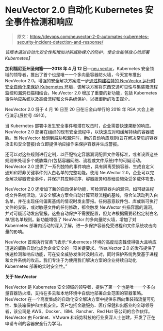 # NeuVector 2.0 自动化 Kubernetes 安全事件检测和响应

> 原文：<https://devops.com/neuvector-2-0-automates-kubernetes-security-incident-detection-and-response/>

*该版本通过自动化安全性和增加对新威胁媒介的防护，使企业能够放心地部署 Kubernetes】*

**加利福尼亚州圣何塞——2018 年 4 月 12 日—**[neu vector](https://neuvector.com/)，Kubernetes 安全领域的领导者，推出了首个也是唯一一个多向量容器防火墙，今天宣布推出 NeuVector 2.0。增强的安全解决方案进一步[通过构建独特的 NeuVector 运行时安全自动化来保护 Kubernetes 环境](https://neuvector.com/kubernetes-security-solutions/)，该解决方案将东西交通可见性与集装箱流程监控和漏洞扫描相结合。NeuVector 2.0 增加了重要的新功能，包括 Kubernetes 事件响应系统以及高级流程和文件系统保护，以抵御新的攻击媒介。

NeuVector 2.0 将于 4 月 16 日至 20 日在旧金山举行的 2018 年 RSA 大会上进行演示(展位号 4910)。

当 Kubernetes 部署中发生安全事件和潜在攻击时，企业需要快速果断的响应。NeuVector 2.0 部署在组织的现有安全流程中，以快速应对和缓解持续的容器威胁。当 NeuVector 检测到威胁和漏洞时，新的自动响应规则(旨在解决常见的容器攻击和安全警报)会立即提供响应操作来保护容器并生成警报。

还可以对这些规则进行定制，以匹配特定容器漏洞配置文件等标准，或者设置这些规则来处理多个威胁媒介(包括容器网络、流程或文件系统)中的可疑活动。NeuVector 2.0 提供了一系列独特的事件响应，具有隔离受损容器、生成自定义通知和将非关键事件列入白名单的完整功能。使用 NeuVector 2.0，企业可以完全解决容器安全事件，并保护其应用程序、容器服务和基础设施免受多载体攻击。

NeuVector 2.0 还增加了新的自动保护功能，可检测容器内的漏洞，如可疑进程或文件系统活动。该安全解决方案会自动计算容器流程的基线，将合法活动列入白名单，并在出现任何偏离基线的情况时发出警报。任何恶意软件包、库或新可执行文件的安装，或对敏感文件的任何修改，都会触发 NeuVector 扫描容器的漏洞，并对可疑活动发出警报。这些自动保护不需要配置，但允许根据需要轻松定制白名单/黑名单规则。新功能增强了 NeuVector 的多向量防火墙，增加了对 Kubernetes 部署内活动的深入了解，进一步保护容器免受进程和文件系统攻击向量的影响。

NeuVector 首席执行官黄飞表示:“Kubernetes 环境的高度动态性使得强大且响应迅速的威胁自动化成为企业安全的一项关键要求。“NeuVector 2.0 的发布提供了快速检测和响应功能，可在安全威胁发生时及时应对，同时保护系统免受基于进程和文件系统的攻击。我们专注于为使用我们解决方案的企业持续自动化 Kubernetes 部署的实时安全性。”

**关于 NeuVector**

NeuVector 是 Kubernetes 安全领域的领导者，提供了第一个也是唯一一个多向量容器防火墙，支持在多云和本地环境中自信地部署企业范围的容器策略。NeuVector 在一个高度集成的自动化安全解决方案中提供东西向集装箱流量可见性、集装箱保护和主机安全。客户包括金融服务、医疗保健和出版业的全球领导者，该公司是 AWS、Docker、IBM、Rancher、Red Hat 等公司的合作伙伴。NeuVector 由 Fortinet、VMware 和趋势科技的行业资深人士创建，开发了正在申请专利的容器安全行为学习。

####
